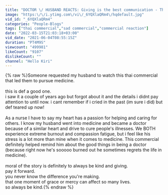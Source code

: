 ```yaml
---
title: "DOCTOR \/ HUSBAND REACTS: Giving is the best communication - Thai Commercial"
image: "https:\/\/i.ytimg.com\/vi\/_6YQXlaQRm4\/hqdefault.jpg"
vid_id: "_6YQXlaQRm4"
categories: "People-Blogs"
tags: ["thai commercial","sad commercial","commercial reaction"]
date: "2022-03-15T21:03:18+03:00"
vid_date: "2021-06-04T08:55:15Z"
duration: "PT4M9S"
viewcount: "499981"
likeCount: "9107"
dislikeCount: ""
channel: "Hello Kiri"
---
```

{% raw %}Someone requested my husband to watch this thai commercial that led them to pursue medicine.<br /><br />this is def a good one.<br />i saw it a couple of years ago but forgot about it and the details i didnt pay attention to until now. i cant remember if i cried in the past (im sure i did) but def teared up now!<br /><br />As a nurse I have to say my heart has a passion for helping and caring for others. I know my husband went into medicine and became a doctor because of a similar heart and drive to cure people's illnesses. We BOTH experience extreme burnout and compassion fatigue, but i feel like his stress is a lot more than mine when it comes to medicine. This commercial definitely helped remind him about the good things in being a doctor (because right now he's sooooo burned out he sometimes regrets the life in medicine). <br /><br />moral of the story is definitely to always be kind and giving. <br />pay it forward.<br />you never know the difference you're making. <br />that one moment of grace or mercy can affect so many lives. <br />so always be kind.{% endraw %}
